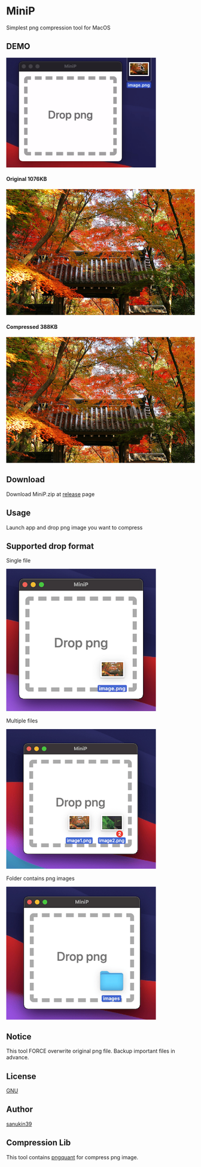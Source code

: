 # MiniP
Simplest png compression tool for MacOS

## DEMO
![demo](https://github.com/sanukin39/MiniP/blob/main/images/demo.gif)

#### Original 1076KB
![original](https://github.com/sanukin39/MiniP/blob/main/images/original.png)

#### Compressed 388KB
![converted](https://github.com/sanukin39/MiniP/blob/main/images/converted.png)

## Download
Download MiniP.zip at [release](https://github.com/sanukin39/MiniP/releases) page

## Usage
Launch app and drop png image you want to compress

## Supported drop format
Single file

![file](https://github.com/sanukin39/MiniP/blob/main/images/file.png)

Multiple files

![file](https://github.com/sanukin39/MiniP/blob/main/images/files.png)

Folder contains png images

![file](https://github.com/sanukin39/MiniP/blob/main/images/folder.png)

## Notice
This tool FORCE overwrite original png file. Backup important files in advance.

## License
[GNU](https://github.com/sanukin39/MiniP/blob/main/LICENSE)

## Author
[sanukin39](https://github.com/sanukin39)

## Compression Lib
This tool contains [pngquant](https://pngquant.org/) for compress png image.
